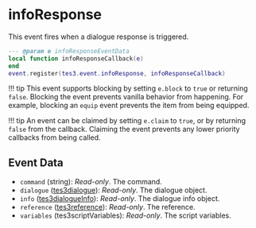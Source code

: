 <!---
	This file is autogenerated. Do not edit this file manually. Your changes will be ignored.
	More information: https://github.com/MWSE/MWSE/tree/master/docs
-->

# infoResponse
<div class="search_terms" style="display: none">inforesponse</div>

This event fires when a dialogue response is triggered.

```lua
--- @param e infoResponseEventData
local function infoResponseCallback(e)
end
event.register(tes3.event.infoResponse, infoResponseCallback)
```

!!! tip
	This event supports blocking by setting `e.block` to `true` or returning `false`. Blocking the event prevents vanilla behavior from happening. For example, blocking an `equip` event prevents the item from being equipped.

!!! tip
	An event can be claimed by setting `e.claim` to `true`, or by returning `false` from the callback. Claiming the event prevents any lower priority callbacks from being called.

## Event Data

* `command` (string): *Read-only*. The command.
* `dialogue` ([tes3dialogue](../../types/tes3dialogue)): *Read-only*. The dialogue object.
* `info` ([tes3dialogueInfo](../../types/tes3dialogueInfo)): *Read-only*. The dialogue info object.
* `reference` ([tes3reference](../../types/tes3reference)): *Read-only*. The reference.
* `variables` (tes3scriptVariables): *Read-only*. The script variables.

